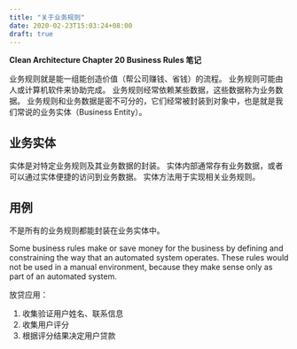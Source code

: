 ```yaml
---
title: "关于业务规则"
date: 2020-02-23T15:03:24+08:00
draft: true
---
```


**Clean Architecture Chapter 20 Business Rules 笔记**

业务规则就是能一组能创造价值（帮公司赚钱、省钱）的流程。
业务规则可能由人或计算机软件来协助完成。
业务规则经常依赖某些数据，这些数据称为业务数据。
业务规则和业务数据是密不可分的，它们经常被封装到对象中，也是就是我们常说的业务实体（Business Entity）。

## 业务实体

实体是对特定业务规则及其业务数据的封装。
实体内部通常存有业务数据，或者可以通过实体便捷的访问到业务数据。
实体方法用于实现相关业务规则。

## 用例

不是所有的业务规则都能封装在业务实体中。

Some business rules make or save money for the business by defining and constraining the way that an automated system operates.
These rules would not be used in a manual environment, because they make sense only as part of an automated system.

放贷应用：
1. 收集验证用户姓名、联系信息
2. 收集用户评分
3. 根据评分结果决定用户贷款
